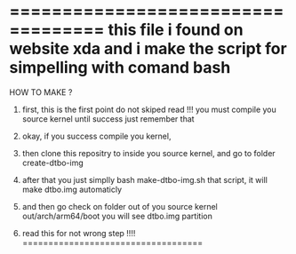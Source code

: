 ===================================
this file i found on website xda and i make the script for simpelling with comand bash
===========================

HOW TO MAKE ?

1. first, this is the first point do not skiped
read !!!
you must compile you source kernel until success just remember that

2. okay, if you success compile you kernel,

3. then clone this repositry to inside you source kernel, and go to folder create-dtbo-img

5. after that you just simplly bash make-dtbo-img.sh that script, it will make dtbo.img automaticly 

6. and then go check on folder out of you source kernel out/arch/arm64/boot you will see dtbo.img partition

7. read this for not wrong step !!!!
===================================
